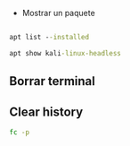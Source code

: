 
- Mostrar un paquete 
```cmd

apt list --installed

apt show kali-linux-headless

```

## Borrar terminal

## Clear history
```bash
fc -p
 ```
